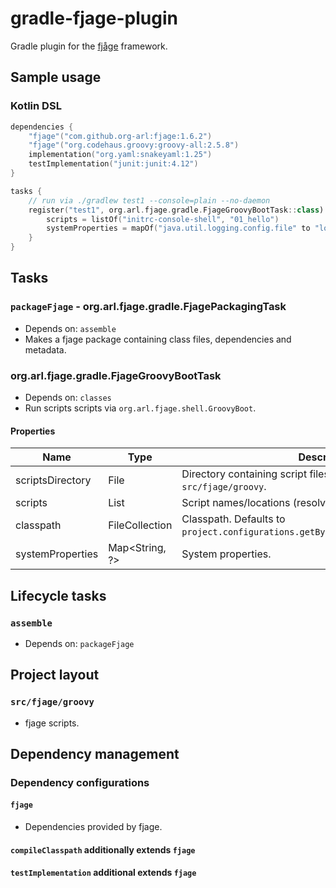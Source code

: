 # gradle-fjage-plugin

Gradle plugin for the [fjåge](https://github.com/org-arl/fjage) framework.

## Sample usage

### Kotlin DSL

```kotlin
dependencies {
    "fjage"("com.github.org-arl:fjage:1.6.2")
    "fjage"("org.codehaus.groovy:groovy-all:2.5.8")
    implementation("org.yaml:snakeyaml:1.25")
    testImplementation("junit:junit:4.12")
}

tasks {
    // run via ./gradlew test1 --console=plain --no-daemon
    register("test1", org.arl.fjage.gradle.FjageGroovyBootTask::class) {
        scripts = listOf("initrc-console-shell", "01_hello")
        systemProperties = mapOf("java.util.logging.config.file" to "logging.properties")
    }
}
```

## Tasks

### `packageFjage` - org.arl.fjage.gradle.FjagePackagingTask

* Depends on: `assemble`
* Makes a fjage package containing class files, dependencies and metadata.

### org.arl.fjage.gradle.FjageGroovyBootTask

* Depends on: `classes`
* Run scripts scripts via `org.arl.fjage.shell.GroovyBoot`.

#### Properties

| Name | Type | Description |
| --- | --- | --- |
| scriptsDirectory | File           | Directory containing script files. Defaults to `src/fjage/groovy`. |
| scripts          | List<String>   | Script names/locations (resolved against `scriptsDirectory`). |
| classpath        | FileCollection | Classpath. Defaults to `project.configurations.getByName("testRuntimeClasspath")`. |
| systemProperties | Map<String, ?> | System properties. |

## Lifecycle tasks

### `assemble`

* Depends on: `packageFjage`

## Project layout

### `src/fjage/groovy`

* fjage scripts.

## Dependency management

### Dependency configurations

#### `fjage`

* Dependencies provided by fjage.

#### `compileClasspath` additionally extends `fjage`

#### `testImplementation` additional extends `fjage`
